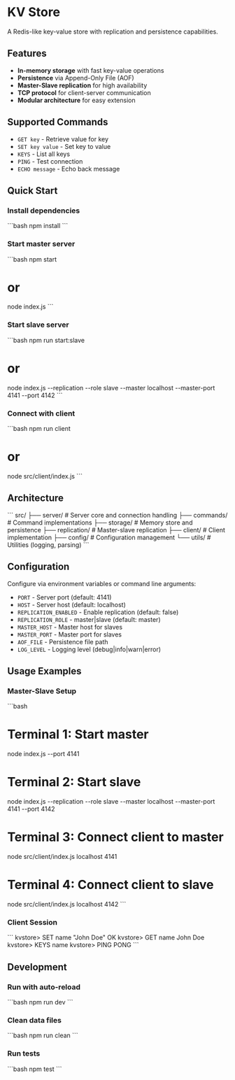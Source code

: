 # KV Store

A Redis-like key-value store with replication and persistence capabilities.

## Features

- **In-memory storage** with fast key-value operations
- **Persistence** via Append-Only File (AOF)
- **Master-Slave replication** for high availability
- **TCP protocol** for client-server communication
- **Modular architecture** for easy extension

## Supported Commands

- `GET key` - Retrieve value for key
- `SET key value` - Set key to value  
- `KEYS` - List all keys
- `PING` - Test connection
- `ECHO message` - Echo back message

## Quick Start

### Install dependencies
\`\`\`bash
npm install
\`\`\`

### Start master server
\`\`\`bash
npm start
# or
node index.js
\`\`\`

### Start slave server
\`\`\`bash
npm run start:slave
# or
node index.js --replication --role slave --master localhost --master-port 4141 --port 4142
\`\`\`

### Connect with client
\`\`\`bash
npm run client
# or
node src/client/index.js
\`\`\`

## Architecture

\`\`\`
src/
├── server/           # Server core and connection handling
├── commands/         # Command implementations
├── storage/          # Memory store and persistence
├── replication/      # Master-slave replication
├── client/           # Client implementation
├── config/           # Configuration management
└── utils/            # Utilities (logging, parsing)
\`\`\`

## Configuration

Configure via environment variables or command line arguments:

- `PORT` - Server port (default: 4141)
- `HOST` - Server host (default: localhost)
- `REPLICATION_ENABLED` - Enable replication (default: false)
- `REPLICATION_ROLE` - master|slave (default: master)
- `MASTER_HOST` - Master host for slaves
- `MASTER_PORT` - Master port for slaves
- `AOF_FILE` - Persistence file path
- `LOG_LEVEL` - Logging level (debug|info|warn|error)

## Usage Examples

### Master-Slave Setup
\`\`\`bash
# Terminal 1: Start master
node index.js --port 4141

# Terminal 2: Start slave
node index.js --replication --role slave --master localhost --master-port 4141 --port 4142

# Terminal 3: Connect client to master
node src/client/index.js localhost 4141

# Terminal 4: Connect client to slave
node src/client/index.js localhost 4142
\`\`\`

### Client Session
\`\`\`
kvstore> SET name "John Doe"
OK
kvstore> GET name
John Doe
kvstore> KEYS
name
kvstore> PING
PONG
\`\`\`

## Development

### Run with auto-reload
\`\`\`bash
npm run dev
\`\`\`

### Clean data files
\`\`\`bash
npm run clean
\`\`\`

### Run tests
\`\`\`bash
npm test
\`\`\`